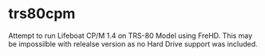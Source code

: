 # trs80cpm

Attempt to run Lifeboat CP/M 1.4 on TRS-80 Model using FreHD. This may be impossilble with relealse version as no Hard Drive support was included. 
